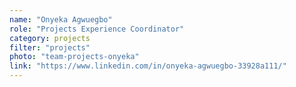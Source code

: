 ```yaml
---
name: "Onyeka Agwuegbo"
role: "Projects Experience Coordinator"
category: projects
filter: "projects"
photo: "team-projects-onyeka"
link: "https://www.linkedin.com/in/onyeka-agwuegbo-33928a111/"
---
```

